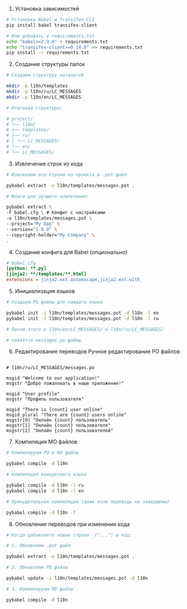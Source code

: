 1. Установка зависимостей

```bash
# Установка Babel и Transifex CLI
pip install babel transifex-client
```

```bash
# Или добавить в requirements.txt
echo "babel>=2.9.0" > requirements.txt
echo "transifex-client>=0.14.0" >> requirements.txt
pip install -r requirements.txt
```

2. Создание структуры папок

```bash
# Создаем структуру каталогов

mkdir -p l10n/templates
mkdir -p l10n/ru/LC_MESSAGES
mkdir -p l10n/en/LC_MESSAGES

# Итоговая структура:

# project/
# └── l10n/
# ├── templates/
# ├── ru/
# │ └── LC_MESSAGES/
# └── en/
# └── LC_MESSAGES/
```

3. Извлечение строк из кода

```bash
# Извлекаем все строки из проекта в .pot файл

pybabel extract -o l10n/templates/messages.pot .

# Флаги для лучшего извлечения:

pybabel extract \
-F babel.cfg \ # Конфиг с настройками
-o l10n/templates/messages.pot \
--project="My App" \
--version="1.0.0" \
--copyright-holder="My Company" \
.
```

4. Создание конфига для Babel (опционально)

```ini
# babel.cfg
[python: **.py]
[jinja2: **/templates/**.html]
extensions = jinja2.ext.autoescape,jinja2.ext.with_
```

5. Инициализация языков

```bash
# Создаем PO файлы для каждого языка

pybabel init -i l10n/templates/messages.pot -d l10n -l en
pybabel init -i l10n/templates/messages.pot -d l10n -l ru

# После этого в l10n/en/LC_MESSAGES/ и l10n/ru/LC_MESSAGES/

# появятся messages.po файлы
```

6. Редактирование переводов
   Ручное редактирование PO файлов:

```po

# l10n/ru/LC_MESSAGES/messages.po

msgid "Welcome to our application!"
msgstr "Добро пожаловать в наше приложение!"

msgid "User profile"
msgstr "Профиль пользователя"

msgid "There is {count} user online"
msgid_plural "There are {count} users online"
msgstr[0] "Онлайн {count} пользователь"
msgstr[1] "Онлайн {count} пользователя"
msgstr[2] "Онлайн {count} пользователей"
```

7. Компиляция MO файлов

```bash
# Компилируем PO в MO файлы

pybabel compile -d l10n

# Компиляция конкретного языка

pybabel compile -d l10n -l ru
pybabel compile -d l10n -l en

# Принудительная компиляция (даже если переводы не завершены)

pybabel compile -d l10n -f
```

8. Обновление переводов при изменении кода

```bash
# Когда добавляете новые строки _("...") в код:

# 1. Обновляем .pot файл

pybabel extract -o l10n/templates/messages.pot .

# 2. Обновляем PO файлы

pybabel update -i l10n/templates/messages.pot -d l10n

# 3. Компилируем MO файлы

pybabel compile -d l10n
```